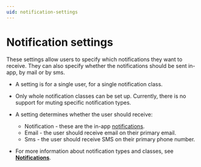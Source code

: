 ```yaml
---
uid: notification-settings
---
```


# Notification settings

These settings allow users to specify which notifications they want to receive. They can also specify whether the notifications should be sent in-app, by mail or by sms.

- A setting is for a single user, for a single notification class.

- Only whole notification classes can be set up. Currently, there is no support for muting specific notification types.

- A setting determines whether the user should receive:

   - Notification - these are the in-app [notifications](https://docs.erp.net/tech/modules/community/social-interactions/notifications/index.html).
   - Email - the user should receive email on their primary email.
   - Sms - the user should receive SMS on their primary phone number.
   
- For more information about notification types and classes, see **[Notifications](https://docs.erp.net/tech/modules/community/social-interactions/notifications/index.html)**.
